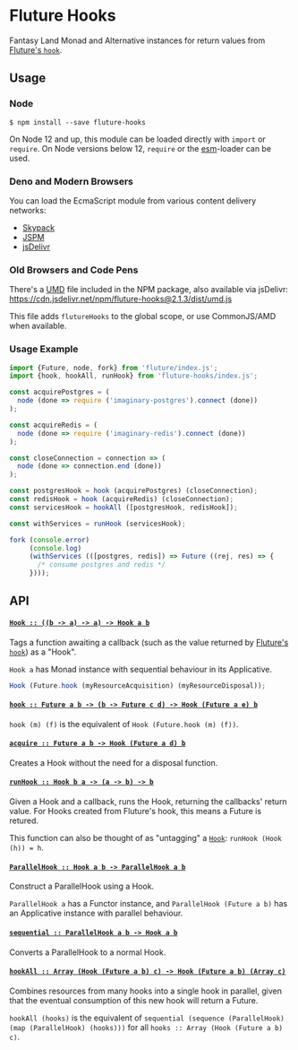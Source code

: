 # Fluture Hooks

Fantasy Land Monad and Alternative instances for return values from
[Fluture's `hook`][hook].

[hook]: https://github.com/fluture-js/Fluture#hook

## Usage

### Node

```console
$ npm install --save fluture-hooks
```

On Node 12 and up, this module can be loaded directly with `import` or
`require`. On Node versions below 12, `require` or the [esm][]-loader can
be used.

### Deno and Modern Browsers

You can load the EcmaScript module from various content delivery networks:

- [Skypack](https://cdn.skypack.dev/fluture-hooks@2.1.3)
- [JSPM](https://jspm.dev/fluture-hooks@2.1.3)
- [jsDelivr](https://cdn.jsdelivr.net/npm/fluture-hooks@2.1.3/+esm)

### Old Browsers and Code Pens

There's a [UMD][] file included in the NPM package, also available via
jsDelivr: https://cdn.jsdelivr.net/npm/fluture-hooks@2.1.3/dist/umd.js

This file adds `flutureHooks` to the global scope, or use CommonJS/AMD
when available.

### Usage Example

```js
import {Future, node, fork} from 'fluture/index.js';
import {hook, hookAll, runHook} from 'fluture-hooks/index.js';

const acquirePostgres = (
  node (done => require ('imaginary-postgres').connect (done))
);

const acquireRedis = (
  node (done => require ('imaginary-redis').connect (done))
);

const closeConnection = connection => (
  node (done => connection.end (done))
);

const postgresHook = hook (acquirePostgres) (closeConnection);
const redisHook = hook (acquireRedis) (closeConnection);
const servicesHook = hookAll ([postgresHook, redisHook]);

const withServices = runHook (servicesHook);

fork (console.error)
     (console.log)
     (withServices (([postgres, redis]) => Future ((rej, res) => {
       /* consume postgres and redis */
     })));
```

## API

#### <a name="Hook" href="https://github.com/fluture-js/fluture-hooks/blob/v2.1.3/index.js#L104">`Hook :: ((b -⁠> a) -⁠> a) -⁠> Hook a b`</a>

Tags a function awaiting a callback (such as the value returned by
[Fluture's `hook`][hook]) as a "Hook".

`Hook a` has Monad instance with sequential behaviour in its Applicative.

```js
Hook (Future.hook (myResourceAcquisition) (myResourceDisposal));
```

#### <a name="hook" href="https://github.com/fluture-js/fluture-hooks/blob/v2.1.3/index.js#L138">`hook :: Future a b -⁠> (b -⁠> Future c d) -⁠> Hook (Future a e) b`</a>

`hook (m) (f)` is the equivalent of `Hook (Future.hook (m) (f))`.

#### <a name="acquire" href="https://github.com/fluture-js/fluture-hooks/blob/v2.1.3/index.js#L143">`acquire :: Future a b -⁠> Hook (Future a d) b`</a>

Creates a Hook without the need for a disposal function.

#### <a name="runHook" href="https://github.com/fluture-js/fluture-hooks/blob/v2.1.3/index.js#L148">`runHook :: Hook b a -⁠> (a -⁠> b) -⁠> b`</a>

Given a Hook and a callback, runs the Hook, returning the callbacks' return
value. For Hooks created from Fluture's hook, this means a Future is
retured.

This function can also be thought of as "untagging" a [`Hook`](#Hook):
`runHook (Hook (h)) = h`.

#### <a name="ParallelHook" href="https://github.com/fluture-js/fluture-hooks/blob/v2.1.3/index.js#L158">`ParallelHook :: Hook a b -⁠> ParallelHook a b`</a>

Construct a ParallelHook using a Hook.

`ParallelHook a` has a Functor instance, and `ParallelHook (Future a b)`
has an Applicative instance with parallel behaviour.

#### <a name="sequential" href="https://github.com/fluture-js/fluture-hooks/blob/v2.1.3/index.js#L256">`sequential :: ParallelHook a b -⁠> Hook a b`</a>

Converts a ParallelHook to a normal Hook.

#### <a name="hookAll" href="https://github.com/fluture-js/fluture-hooks/blob/v2.1.3/index.js#L263">`hookAll :: Array (Hook (Future a b) c) -⁠> Hook (Future a b) (Array c)`</a>

Combines resources from many hooks into a single hook in parallel, given
that the eventual consumption of this new hook will return a Future.

`hookAll (hooks)` is the equivalent of
`sequential (sequence (ParallelHook) (map (ParallelHook) (hooks)))` for all
`hooks :: Array (Hook (Future a b) c)`.

[esm]: https://github.com/standard-things/esm
[UMD]: https://github.com/umdjs/umd
